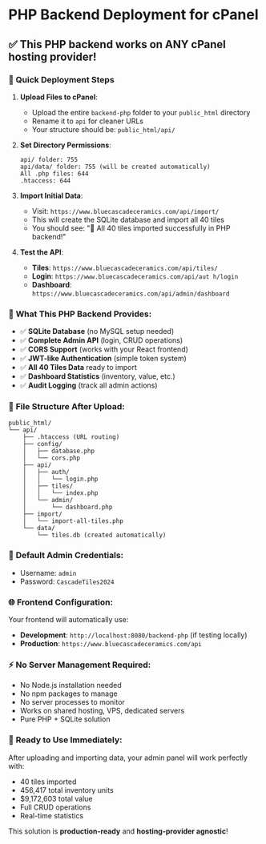 # PHP Backend Deployment for cPanel

## ✅ **This PHP backend works on ANY cPanel hosting provider!**

### 🚀 Quick Deployment Steps

1. **Upload Files to cPanel**:
   - Upload the entire `backend-php` folder to your `public_html` directory
   - Rename it to `api` for cleaner URLs
   - Your structure should be: `public_html/api/`

2. **Set Directory Permissions**:
   ```
   api/ folder: 755
   api/data/ folder: 755 (will be created automatically)
   All .php files: 644
   .htaccess: 644
   ```

3. **Import Initial Data**:
   - Visit: `https://www.bluecascadeceramics.com/api/import/`
   - This will create the SQLite database and import all 40 tiles
   - You should see: "🎉 All 40 tiles imported successfully in PHP backend!"

4. **Test the API**:
   - **Tiles**: `https://www.bluecascadeceramics.com/api/tiles/`
   - **Login**: `https://www.bluecascadeceramics.com/api/aut h/login`
   - **Dashboard**: `https://www.bluecascadeceramics.com/api/admin/dashboard`

### 🔧 **What This PHP Backend Provides**:

- ✅ **SQLite Database** (no MySQL setup needed)
- ✅ **Complete Admin API** (login, CRUD operations)
- ✅ **CORS Support** (works with your React frontend)  
- ✅ **JWT-like Authentication** (simple token system)
- ✅ **All 40 Tiles Data** ready to import
- ✅ **Dashboard Statistics** (inventory, value, etc.)
- ✅ **Audit Logging** (track all admin actions)

### 📁 **File Structure After Upload**:
```
public_html/
└── api/
    ├── .htaccess (URL routing)
    ├── config/
    │   ├── database.php
    │   └── cors.php  
    ├── api/
    │   ├── auth/
    │   │   └── login.php
    │   ├── tiles/
    │   │   └── index.php
    │   └── admin/
    │       └── dashboard.php
    ├── import/
    │   └── import-all-tiles.php
    └── data/
        └── tiles.db (created automatically)
```

### 🔐 **Default Admin Credentials**:
- Username: `admin`
- Password: `CascadeTiles2024`

### 🌐 **Frontend Configuration**:
Your frontend will automatically use:
- **Development**: `http://localhost:8080/backend-php` (if testing locally)
- **Production**: `https://www.bluecascadeceramics.com/api`

### ⚡ **No Server Management Required**:
- No Node.js installation needed
- No npm packages to manage  
- No server processes to monitor
- Works on shared hosting, VPS, dedicated servers
- Pure PHP + SQLite solution

### 🎯 **Ready to Use Immediately**:
After uploading and importing data, your admin panel will work perfectly with:
- 40 tiles imported
- 456,417 total inventory units
- $9,172,603 total value
- Full CRUD operations
- Real-time statistics

This solution is **production-ready** and **hosting-provider agnostic**!